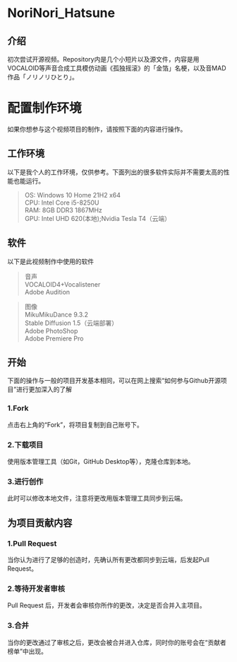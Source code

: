 # NoriNori_Hatsune
## 介绍
初次尝试开源视频。Repository内是几个小短片以及源文件，内容是用VOCALOID等声音合成工具模仿动画《孤独摇滚》的「金箔」名梗，以及音MAD作品「ノリノリひとり」。
# 配置制作环境
如果你想参与这个视频项目的制作，请按照下面的内容进行操作。
## 工作环境
以下是我个人的工作环境，仅供参考。下面列出的很多软件实际并不需要太高的性能也能运行。<br>
>OS: Windows 10 Home 21H2 x64<br>
>CPU: Intel Core i5-8250U<br>
>RAM: 8GB DDR3 1867MHz<br>
>GPU: Intel UHD 620(本地);Nvidia Tesla T4（云端）<br>
## 软件
以下是此视频制作中使用的软件<br>
>音声<br>
> VOCALOID4+Vocalistener<br>
> Adobe Audition<br>

>图像<br>
> MikuMikuDance 9.3.2<br>
> Stable Diffusion 1.5（云端部署）<br>
> Adobe PhotoShop<br>
> Adobe Premiere Pro<br>
## 开始
下面的操作与一般的项目开发基本相同，可以在网上搜索“如何参与Github开源项目”进行更加深入的了解<br>
### 1.Fork
点击右上角的“Fork”，将项目复制到自己账号下。
### 2.下载项目
使用版本管理工具（如Git，GitHub Desktop等），克隆仓库到本地。
### 3.进行创作
此时可以修改本地文件，注意将更改用版本管理工具同步到云端。
## 为项目贡献内容
### 1.Pull Request
当你认为进行了足够的创造时，先确认所有更改都同步到云端，后发起Pull Request。
### 2.等待开发者审核
Pull Request 后，开发者会审核你所作的更改，决定是否合并入主项目。
### 3.合并
当你的更改通过了审核之后，更改会被合并进入仓库，同时你的账号会在“贡献者榜单”中出现。




